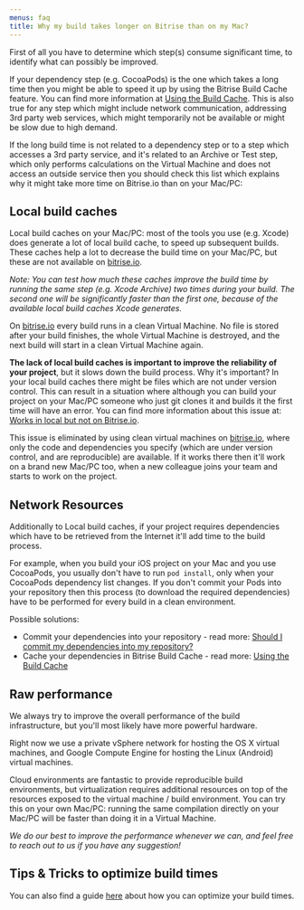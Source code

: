 ```yaml
---
menus: faq
title: Why my build takes longer on Bitrise than on my Mac?
---
```

First of all you have to determine which step(s) consume significant time,
to identify what can possibly be improved.

If your dependency step (e.g. CocoaPods) is the one which takes a long time then you might be able to speed it up
by using the Bitrise Build Cache feature.
You can find more information at [Using the Build Cache](/caching/about-caching).
This is also true for any step which might include network communication, addressing 3rd party web services,
which might temporarily not be available or might be slow due to high demand.

If the long build time is not related to a dependency step or to a step which accesses a 3rd party service,
and it's related to an Archive or Test step, which only performs calculations on the Virtual Machine
and does not access an outside service then you should check this list which explains
why it might take more time on Bitrise.io than on your Mac/PC:


## Local build caches

Local build caches on your Mac/PC: most of the tools you use (e.g. Xcode) does generate a lot of local build cache,
to speed up subsequent builds.
These caches help a lot to decrease the build time on your Mac/PC, but these are not available on [bitrise.io](https://www.bitrise.io).

*Note: You can test how much these caches improve the build time by running the same step (e.g. Xcode Archive) two times during your build.
The second one will be significantly faster than the first one,
because of the available local build caches Xcode generates.*

On [bitrise.io](https://www.bitrise.io) every build runs in a clean Virtual Machine.
No file is stored after your build finishes, the whole Virtual Machine is destroyed,
and the next build will start in a clean Virtual Machine again.

**The lack of local build caches is important to improve the reliability of your project**,
but it slows down the build process. Why it's important?
In your local build caches there might be files which are not under version control.
This can result in a situation where although you can build your project on your Mac/PC someone
who just git clones it and builds it the first time will have an error.
You can find more information about this issue at:
[Works in local but not on Bitrise.io](/ios/frequent-ios-issues/#works-in-local-but-not-on-bitriseio).

This issue is eliminated by using clean virtual machines on [bitrise.io](https://www.bitrise.io),
where only the code and dependencies you specify (which are under version control, and are reproducible) are available.
If it works there then it'll work on a brand new Mac/PC too,
when a new colleague joins your team and starts to work on the project.


## Network Resources

Additionally to Local build caches, if your project requires dependencies
which have to be retrieved from the Internet it'll add time to the build process.

For example, when you build your iOS project on your Mac and you use CocoaPods,
you usually don't have to run `pod install`, only when your CocoaPods dependency list changes.
If you don't commit your Pods into your repository then this process (to download the required dependencies)
have to be performed for every build in a clean environment.

Possible solutions:

* Commit your dependencies into your repository -
  read more: [Should I commit my dependencies into my repository?](/faq/should-i-commit-my-dependencies-into-my-repository)
* Cache your dependencies in Bitrise Build Cache -
  read more: [Using the Build Cache](/caching/about-caching)


## Raw performance

We always try to improve the overall performance of the build infrastructure,
but you'll most likely have more powerful hardware.

Right now we use a private vSphere network for hosting the OS X virtual machines,
and Google Compute Engine for hosting the Linux (Android) virtual machines.

Cloud environments are fantastic to provide reproducible build environments,
but virtualization requires additional resources on top of the resources exposed to the virtual machine / build environment.
You can try this on your own Mac/PC: running the same compilation directly on your Mac/PC
will be faster than doing it in a Virtual Machine.

*We do our best to improve the performance whenever we can, and feel free to reach out to us if you have any suggestion!*

## Tips & Tricks to optimize build times

You can also find a guide [here](/tips-and-tricks/optimize-your-build-times)
about how you can optimize your build times.
